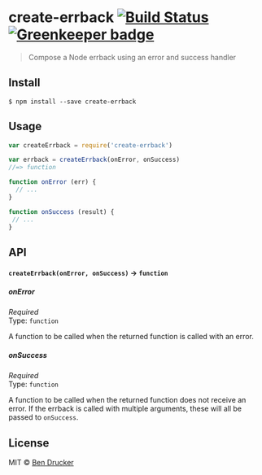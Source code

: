 # create-errback [![Build Status](https://travis-ci.org/bendrucker/create-errback.svg?branch=master)](https://travis-ci.org/bendrucker/create-errback) [![Greenkeeper badge](https://badges.greenkeeper.io/bendrucker/create-errback.svg)](https://greenkeeper.io/)

> Compose a Node errback using an error and success handler


## Install

```
$ npm install --save create-errback
```


## Usage

```js
var createErrback = require('create-errback')

var errback = createErrback(onError, onSuccess)
//=> function

function onError (err) {
  // ...
}

function onSuccess (result) {
 // ...
}
```

## API

#### `createErrback(onError, onSuccess)` -> `function`

##### onError

*Required*  
Type: `function`

A function to be called when the returned function is called with an error.

##### onSuccess

*Required*  
Type: `function`

A function to be called when the returned function does not receive an error. If the errback is called with multiple arguments, these will all be passed to `onSuccess`.


## License

MIT © [Ben Drucker](http://bendrucker.me)
